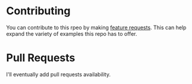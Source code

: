 # Contributing
You can contribute to this rpeo by making [feature requests](https://github.com/Nziie3/discord-examples/issues/new?assignees=Nziie3&labels=feature+request&template=feature_request.yml). This can help expand the variety of examples this repo has to offer.

# Pull Requests
I'll eventually add pull requests availability.